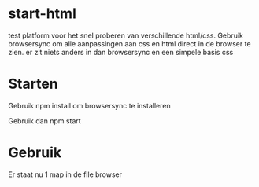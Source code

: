 # start-html
test platform voor het snel proberen van verschillende html/css.
Gebruik browsersync om alle aanpassingen aan css en html direct in de browser te zien. er zit niets anders in dan browsersync en een simpele basis css

# Starten
Gebruik npm install om browsersync te installeren 

Gebruik dan npm start

# Gebruik
Er staat nu 1 map in de file browser